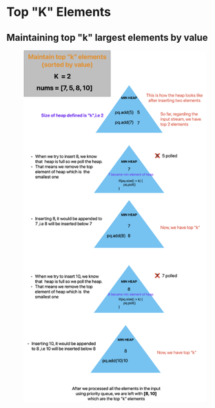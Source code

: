 # Top "K" Elements

## Maintaining top "k" largest elements by value

<figure><img src="../../.gitbook/assets/image (19).png" alt=""><figcaption></figcaption></figure>
